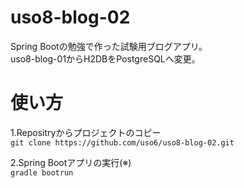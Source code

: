 # uso8-blog-02
Spring Bootの勉強で作った試験用ブログアプリ。  
uso8-blog-01からH2DBをPostgreSQLへ変更。   

# 使い方
1.Repositryからプロジェクトのコピー  
```git clone https://github.com/uso6/uso8-blog-02.git```  
  
2.Spring Bootアプリの実行(※)  
```gradle bootrun```  

